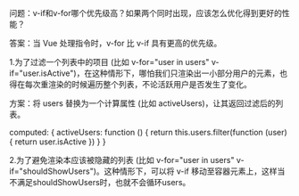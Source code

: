 问题：v-if和v-for哪个优先级高？如果两个同时出现，应该怎么优化得到更好的性能？

答案：当 Vue 处理指令时，v-for 比 v-if 具有更高的优先级。

1.为了过滤一个列表中的项目 (比如 v-for="user in users" v-if="user.isActive")，在这种情形下，哪怕我们只渲染出一小部分用户的元素，也得在每次重渲染的时候遍历整个列表，不论活跃用户是否发生了变化。

方案：将 users 替换为一个计算属性 (比如 activeUsers)，让其返回过滤后的列表。

computed: {
  activeUsers: function () {
    return this.users.filter(function (user) {
      return user.isActive
    })
  }
}

2.为了避免渲染本应该被隐藏的列表 (比如 v-for="user in users" v-if="shouldShowUsers")。这种情形下，可以将 v-if 移动至容器元素上，这样当不满足shouldShowUsers时，也就不会循环users。
